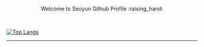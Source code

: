 <p align="center">Welcome to Seoyun Github Profile :raising_hand:</p>
<br>

[![Top Langs](https://github-readme-stats.vercel.app/api/top-langs/?username=jangseoyun&langs_count=8&layout=compact&theme=dark)](https://github.com/jogilsang/jogilsang)

<hr>






